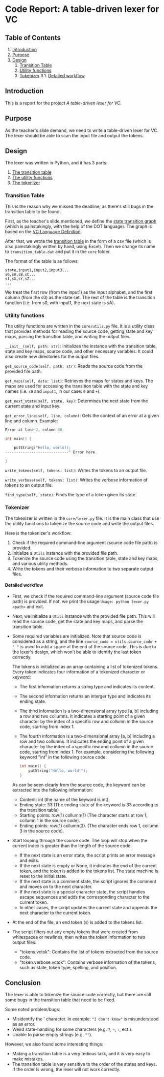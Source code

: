 # Code Report: A table-driven lexer for VC

## Table of Contents

1. [Introduction](#introduction)
2. [Purpose](#purpose)
3. [Design](#design)
    1. [Transition Table](#transition-table)
    2. [Utility functions](#utility-functions)
    3. [Tokenizer](#tokenizer)
    3.1. [Detailed workflow](#detailed-workflow)

## Introduction

This is a report for the project *A table-driven lexer for VC*.

## Purpose

As the teacher's slide demand, we need to write a table-driven lexer for VC.
The lexer should be able to scan the input file and output the tokens.

## Design

The lexer was written in Python, and it has 3 parts:

1. [The transition table](#transition-table)
2. [The utility functions](#utility-functions)
3. [The tokenizer](#tokenizer)

### Transition Table

This is the reason why we missed the deadline, as there's still bugs in the transition table to be found.

First, as the teacher's slide mentioned, we define the [state transition graph](transition_graph/transition_graph.png) (which is painstakingly, with the help of the DOT language). The graph is based on the [VC Language Definition](../course_info/VC_Language_Definition.pdf).

After that, we wrote the [transition table](core/transition_table.dat) in the form of a csv file (which is also painstakingly written by hand, using Excel). Then we change its name to `transition_table.dat` and put it in the `core` folder.

The format of the table is as follows:

```csv
state,input1,input2,input3...
s0,sA,sB,sC...
s1,sX,sY,sZ...
...
```

We treat the first row (from the input1) as the input alphabet, and the first column (from the s0) as the state set. The rest of the table is the transition function (i.e. from s0, with input1, the next state is sA).

### Utility functions

The utility functions are written in the `core/utils.py` file. It is a utility class that provides methods for reading the source code, getting state and key maps, parsing the transition table, and writing the output files.

`__init__(self, path: str)`: Initializes the instance with the transition table, state and key maps, source code, and other necessary variables. It could also create new directories for the output files.

`get_source_code(self, path: str)`: Reads the source code from the provided file path.

`get_maps(self, data: list)`: Retrieves the maps for states and keys. The maps are used for accessing the transition table with the state and key names (i.e. `s0` and `input1`, in our case: `0` and `+`).

`get_next_state(self, state, key)`: Determines the next state from the current state and input key.

`get_error_line(self, line, column)`: Gets the context of an error at a given line and column. Example:

```c
Error at line 2, column 30.

int main() {

    putString("Hello, world!);
-----------------------------^ Error here.

}
```

`write_tokens(self, tokens: list)`: Writes the tokens to an output file.

`write_verbose(self, tokens: list)`: Writes the verbose information of tokens to an output file.

`find_type(self, state)`: Finds the type of a token given its state.

### Tokenizer

The tokenizer is written in the `core/lexer.py` file. It is the main class that use the utility functions to tokenize the source code and write the output files.

Here is the tokenizer's workflow:

1. Check if the required command-line argument (source code file path) is provided.
2. Initialize a `Utils` instance with the provided file path.
3. Tokenize the source code using the transition table, state and key maps, and various utility methods.
4. Write the tokens and their verbose information to two separate output files.

#### Detailed workflow

- First, we check if the required command-line argument (source code file path) is provided.
If not, we print the usage `Usage: python lexer.py <path>` and exit.

- Next, we initialize a `Utils` instance with the provided file path. This will read the source code, get the state and key maps, and parse the transition table.

- Some required variables are initialized. Note that source code is considered as a string, and the line `source_code = utils.source_code + " "` is used to add a space at the end of the source code. This is due to the lexer's design, which won't be able to identify the last token correctly.

  The tokens is initialized as an array containing a list of tokenized tokens. Every token indicates four information of a tokenized character or keyword:
    - The first information returns a string type and indicates its content. 
    - The second information returns an interger type and indicates its ending state.
    - The third information is a two-dimensional array type [a, b] including a row and two collumns. It indicates a starting point of a given character by the index of a specific row and collumn in the source code, starting from index 1.
    - The fourth information is a two-dimensional array [a, b] including a row and two collumns. It indicates the ending point of a given character by the index of a specific row and collumn in the source code, starting from index 1.
  For example, considering the following keyword "int" in the following source code:

      ```c
      int main() {
          putString("Hello, world!");
      }
      ```
      
  As can be seen clearly from the source code, the keyword can be extracted into the following information:
    - Content: int (the name of the keyword is int).
    - Ending state: 33 (The ending state of the keyword is 33 according to the transition table)
    - Starting points: row(1) collumn(1) (The character starts at row 1, collumn 1 in the source code).
    - Ending points: row(1) collumn(3). (The character ends row 1, collumn 3 in the source code).

- Start looping through the source code. The loop will stop when the current index is greater than the length of the source code.
  - If the next state is an error state, the script prints an error message and exits.
  - If the next state is empty or None, it indicates the end of the current token, and the token is added to the tokens list. The state machine is reset to the initial state.
  - If the next state is a comment state, the script ignores the comment and moves on to the next character.
  - If the next state is a special character state, the script handles escape sequences and adds the corresponding character to the current token.
  - In other cases, the script updates the current state and appends the next character to the current token.

- At the end of the file, an end token (`$`) is added to the tokens list. 

- The script filters out any empty tokens that were created from whitespaces or newlines, then writes the token information to two output files:
  - "tokens.vctok": Contains the list of tokens extracted from the source code.
  - "token.verbose.vctok": Contains verbose information of the tokens, such as state, token type, spelling, and position.

## Conclusion

The lexer is able to tokenize the source code correctly, but there are still some bugs in the transition table that need to be fixed.

Some noted problem/bugs:

- Misidentify the ' character. In example: `"I don't know"` is misunderstood as an error.
- Weird state-handling for some characters (e.g. `?`, `~`, `:`, ect.).
- Unable to parse empty strings (e.g. `""`).

However, we also found some interesting things:

- Making a transition table is a very tedious task, and it is very easy to make mistakes.
- The transition table is very sensitive to the order of the states and keys. If the order is wrong, the lexer will not work correctly.
